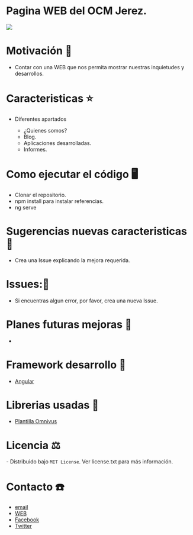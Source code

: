 # Pagina WEB del OCM Jerez.


<img style="display: block; margin-left: auto; margin-right: auto;" src='https://res.cloudinary.com/dabrencx7/image/upload/c_scale,h_400/v1632385687/WEB/web_cypoqx.jpg'/>

# Motivación 💪
<ul>
  <li>Contar con una WEB que nos permita mostrar nuestras inquietudes y desarrollos.</li>
  </li>
 </ul>

# Caracteristicas ⭐
<ul>
  <li>Diferentes apartados</li>
  <ul>
          <li>¿Quienes somos?</li>
          <li>Blog.</li>
          <li>Aplicaciones desarrolladas.</li>
          <li>Informes.</li>
      </ul>
    </ul>


# Como ejecutar el código 🖥

- Clonar el repositorio.
- npm install para instalar referencias.
- ng serve


# Sugerencias nuevas caracteristicas💎

- Crea una Issue explicando la mejora requerida.


# Issues:🐛

- Si encuentras algun error, por favor, crea una nueva Issue.


# Planes futuras mejoras 📆

- 
# Framework desarrollo 🚀

- [Angular](https://angular.io) 

# Librerias usadas 📖
- <a href= 'https://themeforest.net/item/omnivus-angular-9-it-solutions-digital-services-template/27458157' target="_blank"> Plantilla Omnivus</a>


# Licencia ⚖

️- Distribuido bajo ```MIT License```. Ver license.txt para más información.

# Contacto ☎️

- <a href= 'mailto:info@ocmjerez.org'> email </a>
- <a href= 'https://w.ocmjerez.org' target="_blank"> WEB</a>
- <a href= 'https://www.facebook.com/OcmJerez/'> Facebook </a>
- <a href= 'https://twitter.com/ocmjerez'> Twitter </a>







